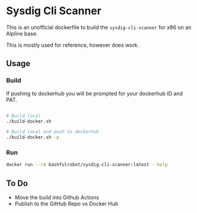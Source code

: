 # Sysdig Cli Scanner

This is an unofficial dockerfile to build the `sysdig-cli-scanner` for x86 on an Alpline base.

This is mostly used for reference, however does work.

## Usage


### Build

If pushing to dockerhub you will be prompted for your dockerhub ID and PAT.


```bash

# Build local
./build-docker.sh

# Build local and push to dockerhub
./build-docker.sh -p
```

### Run

```bash
docker run --rm bashfulrobot/sysdig-cli-scanner:latest --help

```

## To Do

- Move the build into Github Actions
- Publish to the GitHub Repo vs Docker Hub
